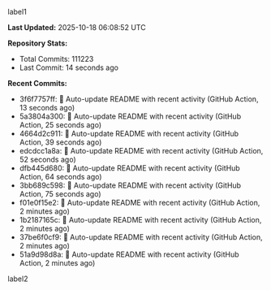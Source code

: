 
label1 
<!-- ACTIVITY_START -->
**Last Updated:** 2025-10-18 06:08:52 UTC

**Repository Stats:**
- Total Commits: 111223
- Last Commit: 14 seconds ago

**Recent Commits:**
- 3f6f7757ff: 🤖 Auto-update README with recent activity (GitHub Action, 13 seconds ago)
- 5a3804a300: 🤖 Auto-update README with recent activity (GitHub Action, 25 seconds ago)
- 4664d2c911: 🤖 Auto-update README with recent activity (GitHub Action, 39 seconds ago)
- edcdcc1a8a: 🤖 Auto-update README with recent activity (GitHub Action, 52 seconds ago)
- dfb445d680: 🤖 Auto-update README with recent activity (GitHub Action, 64 seconds ago)
- 3bb689c598: 🤖 Auto-update README with recent activity (GitHub Action, 75 seconds ago)
- f01e0f15e2: 🤖 Auto-update README with recent activity (GitHub Action, 2 minutes ago)
- 1b2187165c: 🤖 Auto-update README with recent activity (GitHub Action, 2 minutes ago)
- 37be6f0cf9: 🤖 Auto-update README with recent activity (GitHub Action, 2 minutes ago)
- 51a9d98d8a: 🤖 Auto-update README with recent activity (GitHub Action, 2 minutes ago)
<!-- ACTIVITY_END -->

label2
